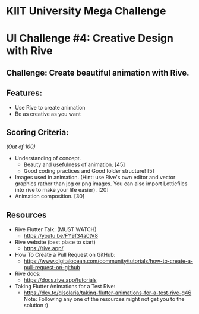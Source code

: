 # KIIT University Mega Challenge

# UI Challenge #4: Creative Design with Rive

## Challenge: Create beautiful animation with Rive.

## Features:
- Use Rive to create animation
- Be as creative as you want

## Scoring Criteria:
*(Out of 100)*
- Understanding of concept.
  - Beauty and usefulness of animation. [45]
  - Good coding practices and Good folder structure! [5]
- Images used in animation. (Hint: use Rive's own editor and vector graphics rather than jpg or png images. You can also import Lottiefiles into rive to make your life easier). [20]
- Animation composition. [30]

## Resources
- Rive Flutter Talk: (MUST WATCH)
  - https://youtu.be/FY9f34a0tV8
- Rive website (best place to start)
  - https://rive.app/
- How To Create a Pull Request on GitHub: 
  - https://www.digitalocean.com/community/tutorials/how-to-create-a-pull-request-on-github
- Rive docs: 
  - https://docs.rive.app/tutorials
- Taking Flutter Animations for a Test Rive: 
  - https://dev.to/glsolaria/taking-flutter-animations-for-a-test-rive-g46
Note: Following any one of the resources might not get you to the solution :)
